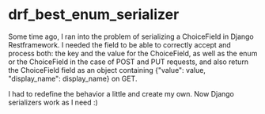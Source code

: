 # drf_best_enum_serializer

Some time ago, I ran into the problem of serializing a ChoiceField in Django Restframework.
I needed the field to be able to correctly accept and process both: the key and the value for the ChoiceField, as well as the enum or the ChoiceField in the case of POST and PUT requests, and also return the ChoiceField field as an object containing {"value": value, "display_name": display_name} on GET.

I had to redefine the behavior a little and create my own. Now Django serializers work as I need :)
